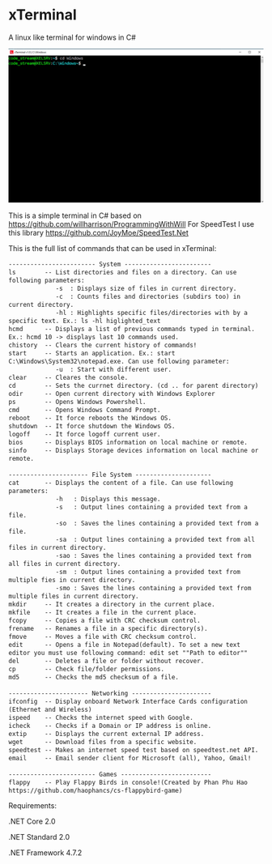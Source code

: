 # xTerminal
 A linux like terminal for windows in C#
 
![alt text](https://github.com/0x78654C/xTerminal/blob/main/media/1.bmp?raw=true)


This is a simple terminal in C#  based on https://github.com/willharrison/ProgrammingWithWill
For SpeedTest I use this library https://github.com/JoyMoe/SpeedTest.Net

This is the full list of commands that can be used in xTerminal:

    ------------------------ System ------------------------
    ls        -- List directories and files on a directory. Can use following parameters:
                 -s  : Displays size of files in current directory.
                 -c  : Counts files and directories (subdirs too) in current directory.
                 -hl : Highlights specific files/directories with by a specific text. Ex.: ls -hl higlighted_text
    hcmd      -- Displays a list of previous commands typed in terminal. Ex.: hcmd 10 -> displays last 10 commands used. 
    chistory  -- Clears the current history of commands!
    start     -- Starts an application. Ex.: start C:\Windows\System32\notepad.exe. Can use following parameter:
                 -u  : Start with different user.
    clear     -- Cleares the console.
    cd        -- Sets the currnet directory. (cd .. for parent directory)
    odir      -- Open current directory with Windows Explorer
    ps        -- Opens Windows Powershell.
    cmd       -- Opens Windows Command Prompt.
    reboot    -- It force reboots the Windows OS.
    shutdown  -- It force shutdown the Windows OS.
    logoff    -- It force logoff current user.
    bios      -- Displays BIOS information on local machine or remote.
    sinfo     -- Displays Storage devices information on local machine or remote.

    ---------------------- File System ---------------------
    cat       -- Displays the content of a file. Can use following parameters:
                 -h   : Displays this message.
                 -s   : Output lines containing a provided text from a file.
                 -so  : Saves the lines containing a provided text from a file.
                 -sa  : Output lines containing a provided text from all files in current directory.
                 -sao : Saves the lines containing a provided text from all files in current directory.
                 -sm  : Output lines containing a provided text from multiple fies in current directory.
                 -smo : Saves the lines containing a provided text from multiple files in current directory.
    mkdir     -- It creates a directory in the current place.
    mkfile    -- It creates a file in the current place.
    fcopy     -- Copies a file with CRC checksum control.
    frename   -- Renames a file in a specific directory(s).
    fmove     -- Moves a file with CRC checksum control.
    edit      -- Opens a file in Notepad(default). To set a new text editor you must use following command: edit set ""Path to editor""
    del       -- Deletes a file or folder without recover.
    cp        -- Check file/folder permissions.
    md5       -- Checks the md5 checksum of a file.

    ---------------------- Networking ----------------------
    ifconfig  -- Display onboard Network Interface Cards configuration (Ethernet and Wireless)
    ispeed    -- Checks the internet speed with Google.
    icheck    -- Checks if a Domain or IP address is online.
    extip     -- Displays the current external IP address.
    wget      -- Download files from a specific website.
    speedtest -- Makes an internet speed test based on speedtest.net API.
    email     -- Email sender client for Microsoft (all), Yahoo, Gmail!
    
    ------------------------ Games -------------------------
    flappy    -- Play Flappy Birds in console!(Created by Phan Phu Hao https://github.com/haophancs/cs-flappybird-game)


Requirements:

.NET Core 2.0

.NET Standard 2.0

.NET Framework 4.7.2
